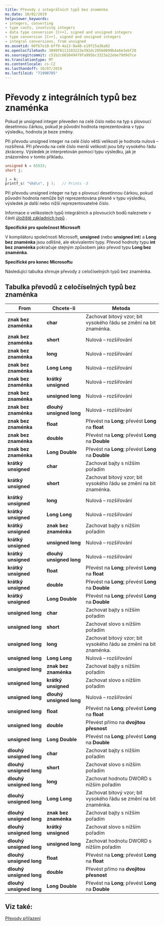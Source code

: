 ```yaml
---
title: Převody z integrálních typů bez znaménka
ms.date: 10/02/2019
helpviewer_keywords:
- integers, converting
- type casts, involving integers
- data type conversion [C++], signed and unsigned integers
- type conversion [C++], signed and unsigned integers
- integral conversions, from unsigned
ms.assetid: 60fb7e10-bff9-4a13-8a48-e19f25a36a02
ms.openlocfilehash: 3099f0113103223e392dc20560899b4a6e3ebf20
ms.sourcegitcommit: c51b2c665849479fa995bc3323a22ebe79d9d7ce
ms.translationtype: MT
ms.contentlocale: cs-CZ
ms.lasthandoff: 10/07/2019
ms.locfileid: "71998785"
---
```

# <a name="conversions-from-unsigned-integral-types"></a>Převody z integrálních typů bez znaménka

Pokud je unsigned integer převeden na celé číslo nebo na typ s plovoucí desetinnou čárkou, pokud je původní hodnota reprezentována v typu výsledku, hodnota je beze změny.

Při převodu unsigned integer na celé číslo větší velikosti je hodnota nulová – rozšířená. Při převodu na celé číslo menší velikosti jsou bity vysokého řádu zkráceny. Výsledek je interpretován pomocí typu výsledku, jak je znázorněno v tomto příkladu.

```C
unsigned k = 65533;
short j;

j = k;
printf_s( "%hd\n", j );   // Prints -3
```

Při převodu unsigned integer na typ s plovoucí desetinnou čárkou, pokud původní hodnota nemůže být reprezentována přesně v typu výsledku, výsledek je další nebo nižší reprezentovatelné číslo.

Informace o velikostech typů integrálních a plovoucích bodů naleznete v části [úložiště základních typů](../c-language/storage-of-basic-types.md) .

**Specifické pro společnost Microsoft**

V kompilátoru společnosti Microsoft, **unsigned** (nebo **unsigned int**) a **Long bez znaménka** jsou odlišné, ale ekvivalentní typy. Převod hodnoty typu **int bez znaménka** pokračuje stejným způsobem jako převod typu **Long bez znaménka**.

**Specifické pro konec Microsoftu**

Následující tabulka shrnuje převody z celočíselných typů bez znaménka.

## <a name="table-of-conversions-from-unsigned-integral-types"></a>Tabulka převodů z celočíselných typů bez znaménka

|From|Chcete-li|Metoda|
|----------|--------|------------|
|**znak bez znaménka**|**char**|Zachovat bitový vzor; bit vysokého řádu se změní na bit znaménka.|
|**znak bez znaménka**|**short**|Nulová – rozšiřování|
|**znak bez znaménka**|**long**|Nulová – rozšiřování|
|**znak bez znaménka**|**Long Long**|Nulová – rozšiřování|
|**znak bez znaménka**|**krátký unsigned**|Nulová – rozšiřování|
|**znak bez znaménka**|**unsigned long**|Nulová – rozšiřování|
|**znak bez znaménka**|**dlouhý unsigned long**|Nulová – rozšiřování|
|**znak bez znaménka**|**float**|Převést na **Long**; převést **Long** na **float**|
|**znak bez znaménka**|**double**|Převést na **Long**; převést **Long** na **Double**|
|**znak bez znaménka**|**Long Double**|Převést na **Long**; převést **Long** na **Double**|
|**krátký unsigned**|**char**|Zachovat bajty s nižším pořadím|
|**krátký unsigned**|**short**|Zachovat bitový vzor; bit vysokého řádu se změní na bit znaménka.|
|**krátký unsigned**|**long**|Nulová – rozšiřování|
|**krátký unsigned**|**Long Long**|Nulová – rozšiřování|
|**krátký unsigned**|**znak bez znaménka**|Zachovat bajty s nižším pořadím|
|**krátký unsigned**|**unsigned long**|Nulová – rozšiřování|
|**krátký unsigned**|**dlouhý unsigned long**|Nulová – rozšiřování|
|**krátký unsigned**|**float**|Převést na **Long**; převést **Long** na **float**|
|**krátký unsigned**|**double**|Převést na **Long**; převést **Long** na **Double**|
|**krátký unsigned**|**Long Double**|Převést na **Long**; převést **Long** na **Double**|
|**unsigned long**|**char**|Zachovat bajty s nižším pořadím|
|**unsigned long**|**short**|Zachovat slovo s nižším pořadím|
|**unsigned long**|**long**|Zachovat bitový vzor; bit vysokého řádu se změní na bit znaménka.|
|**unsigned long**|**Long Long**|Nulová – rozšiřování|
|**unsigned long**|**znak bez znaménka**|Zachovat bajty s nižším pořadím|
|**unsigned long**|**krátký unsigned**|Zachovat slovo s nižším pořadím|
|**unsigned long**|**dlouhý unsigned long**|Nulová – rozšiřování|
|**unsigned long**|**float**|Převést na **Long**; převést **Long** na **float**|
|**unsigned long**|**double**|Převést přímo na **dvojitou přesnost**|
|**unsigned long**|**Long Double**|Převést na **Long**; převést **Long** na **Double**|
|**dlouhý unsigned long**|**char**|Zachovat bajty s nižším pořadím|
|**dlouhý unsigned long**|**short**|Zachovat slovo s nižším pořadím|
|**dlouhý unsigned long**|**long**|Zachovat hodnotu DWORD s nižším pořadím|
|**dlouhý unsigned long**|**Long Long**|Zachovat bitový vzor; bit vysokého řádu se změní na bit znaménka.|
|**dlouhý unsigned long**|**znak bez znaménka**|Zachovat bajty s nižším pořadím|
|**dlouhý unsigned long**|**krátký unsigned**|Zachovat slovo s nižším pořadím|
|**dlouhý unsigned long**|**unsigned long**|Zachovat hodnotu DWORD s nižším pořadím|
|**dlouhý unsigned long**|**float**|Převést na **Long**; převést **Long** na **float**|
|**dlouhý unsigned long**|**double**|Převést přímo na **dvojitou přesnost**|
|**dlouhý unsigned long**|**Long Double**|Převést na **Long**; převést **Long** na **Double**|

## <a name="see-also"></a>Viz také:

[Převody přiřazení](../c-language/assignment-conversions.md)
